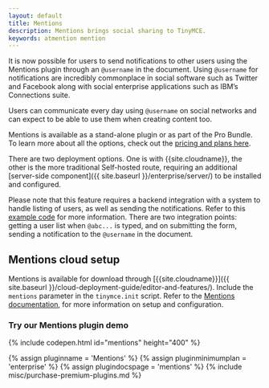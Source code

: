 ```yaml
---
layout: default
title: Mentions
description: Mentions brings social sharing to TinyMCE.
keywords: atmention mention
---
```


It is now possible for users to send notifications to other users using the Mentions plugin through an `@username` in the document. Using `@username` for notifications are incredibly commonplace in social software such as Twitter and Facebook along with social enterprise applications such as IBM’s Connections suite.

Users can communicate every day using `@username` on social networks and can expect to be able to use them when creating content too.

Mentions is available as a stand-alone plugin or as part of the Pro Bundle. To learn more about all the options, check out the [pricing and plans here]({{site.pricingpage}}).

There are two deployment options. One is with {{site.cloudname}}, the other is the more traditional Self-hosted route, requiring an additional [server-side component]({{ site.baseurl }}/enterprise/server/) to be installed and configured.

Please note that this feature requires a backend integration with a system to handle listing of users, as well as sending the notifications. Refer to this [example code]({{site.baseurl}}/plugins/mentions/#example) for more information. There are two integration points: getting a user list when `@abc...` is typed, and on submitting the form, sending a notification to the `@username` in the document.

## Mentions cloud setup

Mentions is available for download through [{{site.cloudname}}]({{ site.baseurl }}/cloud-deployment-guide/editor-and-features/). Include the `mentions` parameter in the `tinymce.init` script. Refer to the [Mentions documentation]({{site.baseurl}}/plugins/mentions/), for more information on setup and configuration.

### Try our Mentions plugin demo

{% include codepen.html id="mentions" height="400" %}

{% assign pluginname = 'Mentions' %}
{% assign pluginminimumplan = 'enterprise' %}
{% assign plugindocspage = 'mentions' %}
{% include misc/purchase-premium-plugins.md %}